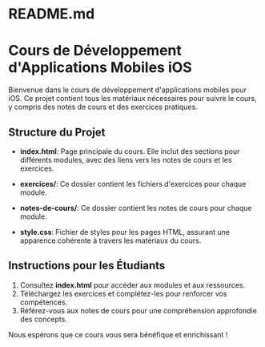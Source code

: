 # README.md

# Cours de Développement d'Applications Mobiles iOS

Bienvenue dans le cours de développement d'applications mobiles pour iOS. Ce projet contient tous les matériaux nécessaires pour suivre le cours, y compris des notes de cours et des exercices pratiques.

## Structure du Projet

- **index.html**: Page principale du cours. Elle inclut des sections pour différents modules, avec des liens vers les notes de cours et les exercices.

- **exercices/**: Ce dossier contient les fichiers d'exercices pour chaque module.

- **notes-de-cours/**: Ce dossier contient les notes de cours pour chaque module.

- **style.css**: Fichier de styles pour les pages HTML, assurant une apparence cohérente à travers les matériaux du cours.

## Instructions pour les Étudiants

1. Consultez **index.html** pour accéder aux modules et aux ressources.
2. Téléchargez les exercices et complétez-les pour renforcer vos compétences.
3. Référez-vous aux notes de cours pour une compréhension approfondie des concepts.

Nous espérons que ce cours vous sera bénéfique et enrichissant !